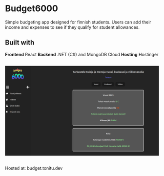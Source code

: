 # Budget6000

Simple budgeting app designed for finnish students. 
Users can add their income and expenses to see if they qualify for student allowances. 

## Built with

**Frontend** React
**Backend** .NET (C#) and MongoDB Cloud
**Hosting** Hostinger

##

![Budget6000 Screenshot](screenshots/view.png)

##

Hosted at: budget.tonitu.dev
